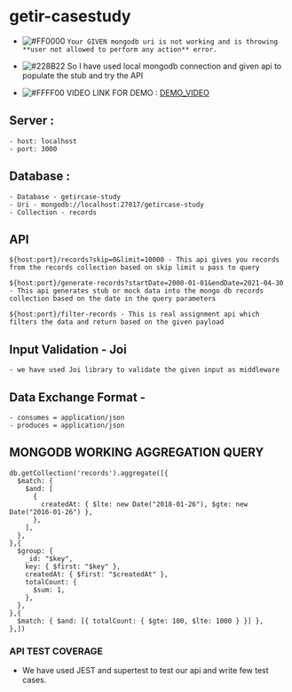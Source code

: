 # getir-casestudy

- ![#FF0000](https://via.placeholder.com/15/FF0000/000000?text=+) `Your GIVEN mongodb uri is not working and is throwing **user not allowed to perform any action** error.`

- ![#228B22](https://via.placeholder.com/15/228B22/000000?text=+) So I have used local mongodb connection and given api to populate the stub and try the API

- ![#FFFF00](https://via.placeholder.com/15/FFFF00/000000?text=+) VIDEO LINK FOR DEMO : [DEMO_VIDEO](https://drive.google.com/file/d/1y4tnZ0dOn4xMOU3g7jCsYWiEUCpVE7PD/view?usp=sharing)

## Server :

    - host: localhost
    - port: 3000

## Database :

    - Database - getircase-study
    - Uri - mongodb://localhost:27017/getircase-study
    - Collection - records

## API

    ${host:port}/records?skip=0&limit=10000 - This api gives you records from the records collection based on skip limit u pass to query

    ${host:port}/generate-records?startDate=2000-01-01&endDate=2021-04-30 - This api generates stub or mock data into the mongo db records collection based on the date in the query parameters

    ${host:port}/filter-records - This is real assignment api which filters the data and return based on the given payload

## Input Validation - Joi

    - we have used Joi library to validate the given input as middleware

## Data Exchange Format -

    - consumes = application/json
    - produces = application/json

## MONGODB WORKING AGGREGATION QUERY

```
db.getCollection('records').aggregate([{
  $match: {
    $and: [
      {
        createdAt: { $lte: new Date("2018-01-26"), $gte: new Date("2016-01-26") },
      },
    ],
  },
},{
  $group: {
    _id: "$key",
    key: { $first: "$key" },
    createdAt: { $first: "$createdAt" },
    totalCount: {
      $sum: 1,
    },
  },
},{
  $match: { $and: [{ totalCount: { $gte: 100, $lte: 1000 } }] },
},])
```

### API TEST COVERAGE

- We have used JEST and supertest to test our api and write few test cases.
